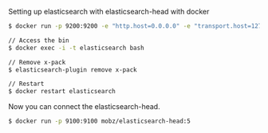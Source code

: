 Setting up elasticsearch with elasticsearch-head with docker

```bash
$ docker run -p 9200:9200 -e "http.host=0.0.0.0" -e "transport.host=127.0.0.1" -e "http.cors.enabled=true" -e "http.cors.allow-origin=*" --name elasticsearch docker.elastic.co/elasticsearch/elasticsearch:5.4.0

// Access the bin
$ docker exec -i -t elasticsearch bash

// Remove x-pack
$ elasticsearch-plugin remove x-pack

// Restart
$ docker restart elasticsearch 
```


Now you can connect the elasticsearch-head.
```bash
$ docker run -p 9100:9100 mobz/elasticsearch-head:5
```

